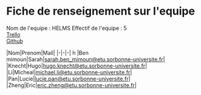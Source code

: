 # Fiche de renseignement sur l'equipe 

Nom de l'equipe : HELMS
Effectif  de l'equipe : 5  
<a href="https://trello.com/b/f5t3CRXe/lu2in013-projet-robot">Trello<a>  
<a href="https://github.com/uciie/LU2IN013/">Github <a>  

|Nom|Prenom|Mail|
|-|-|-| h
|Ben mimoun|Sarah|sarah.ben_mimoun@etu.sorbonne-universite.fr|
|Knecht|Hugo|hugo.knecht@etu.sorbonne-universite.fr|
|Li|Micheal|michael.li@etu.sorbonne-universite.fr|
|Pan|Lucie|lucie.pan@etu.sorbonne-universite.fr|
|Zheng|Eric|eric.zheng@etu.sorbonne-universite.fr|